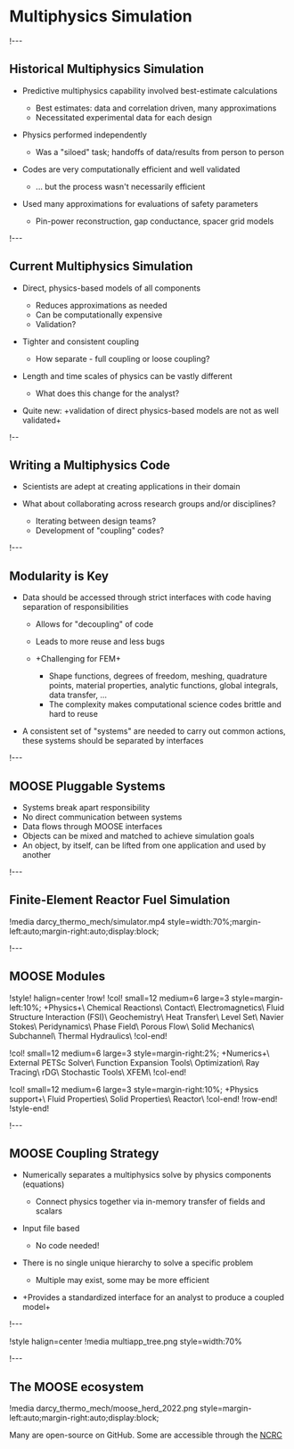 # Multiphysics Simulation

!---

## Historical Multiphysics Simulation

- Predictive multiphysics capability involved best-estimate calculations

  - Best estimates: data and correlation driven, many approximations
  - Necessitated experimental data for each design

- Physics performed independently

  - Was a "siloed" task; handoffs of data/results from person to person

- Codes are very computationally efficient and well validated

  - ... but the process wasn't necessarily efficient

- Used many approximations for evaluations of safety parameters

  - Pin-power reconstruction, gap conductance, spacer grid models

!---

## Current Multiphysics Simulation

- Direct, physics-based models of all components

  - Reduces approximations as needed
  - Can be computationally expensive
  - Validation?

- Tighter and consistent coupling

  - How separate - full coupling or loose coupling?

- Length and time scales of physics can be vastly different

  - What does this change for the analyst?

- Quite new: +validation of direct physics-based models are not as well validated+

!--

## Writing a Multiphysics Code

- Scientists are adept at creating applications in their domain
- What about collaborating across research groups and/or disciplines?

  - Iterating between design teams?
  - Development of "coupling" codes?

!---

## Modularity is Key

- Data should be accessed through strict interfaces with code having separation of responsibilities

  - Allows for "decoupling" of code
  - Leads to more reuse and less bugs
  - +Challenging for FEM+

    - Shape functions, degrees of freedom, meshing, quadrature points, material properties, analytic functions, global integrals, data transfer, ...
    - The complexity makes computational science codes brittle and hard to reuse

- A consistent set of "systems" are needed to carry out common actions, these systems should be
  separated by interfaces


!---

## MOOSE Pluggable Systems

- Systems break apart responsibility
- No direct communication between systems
- Data flows through MOOSE interfaces
- Objects can be mixed and matched to achieve simulation goals
- An object, by itself, can be lifted from one application and used by another


!---

## Finite-Element Reactor Fuel Simulation

!media darcy_thermo_mech/simulator.mp4 style=width:70%;margin-left:auto;margin-right:auto;display:block;

!---

## MOOSE Modules

!style! halign=center
!row!
!col! small=12 medium=6 large=3 style=margin-left:10%;
+Physics+\\
Chemical Reactions\\
Contact\\
Electromagnetics\\
Fluid Structure Interaction (FSI)\\
Geochemistry\\
Heat Transfer\\
Level Set\\
Navier Stokes\\
Peridynamics\\
Phase Field\\
Porous Flow\\
Solid Mechanics\\
Subchannel\\
Thermal Hydraulics\\
!col-end!

!col! small=12 medium=6 large=3 style=margin-right:2%;
+Numerics+\\
External PETSc Solver\\
Function Expansion Tools\\
Optimization\\
Ray Tracing\\
rDG\\
Stochastic Tools\\
XFEM\\
!col-end!

!col! small=12 medium=6 large=3 style=margin-right:10%;
+Physics support+\\
Fluid Properties\\
Solid Properties\\
Reactor\\
!col-end!
!row-end!
!style-end!

!---

## MOOSE Coupling Strategy

- Numerically separates a multiphysics solve by physics components (equations)

  - Connect physics together via in-memory transfer of fields and scalars

- Input file based

  - No code needed!

- There is no single unique hierarchy to solve a specific problem

  - Multiple may exist, some may be more efficient

- +Provides a standardized interface for an analyst to produce a coupled model+

!---

!style halign=center
!media multiapp_tree.png style=width:70%

!---

## The MOOSE ecosystem

!media darcy_thermo_mech/moose_herd_2022.png style=margin-left:auto;margin-right:auto;display:block;

Many are open-source on GitHub. Some are accessible through the [NCRC](https://inl.gov/ncrc/)
